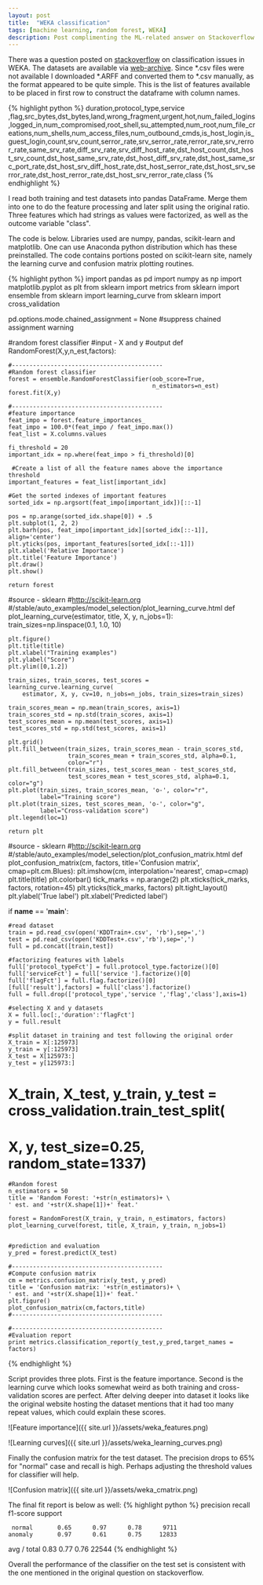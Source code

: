 ```yaml
---
layout: post
title:  "WEKA classification"
tags: [machine learning, random forest, WEKA]
description: Post complimenting the ML-related answer on Stackoverflow in 2016.
---
```

There was a question posted on [stackoverflow][stack] on classification issues in WEKA. The datasets are available via [web-archive][datasets]. Since *.csv files were not available I downloaded *.ARFF and converted them to *.csv manually, as the format appeared to be quite simple. This is the list of features available to be placed in first row to construct the dataframe with column names.

{% highlight python %}
duration,protocol_type,service ,flag,src_bytes,dst_bytes,land,wrong_fragment,urgent,hot,num_failed_logins,logged_in,num_compromised,root_shell,su_attempted,num_root,num_file_creations,num_shells,num_access_files,num_outbound_cmds,is_host_login,is_guest_login,count,srv_count,serror_rate,srv_serror_rate,rerror_rate,srv_rerror_rate,same_srv_rate,diff_srv_rate,srv_diff_host_rate,dst_host_count,dst_host_srv_count,dst_host_same_srv_rate,dst_host_diff_srv_rate,dst_host_same_src_port_rate,dst_host_srv_diff_host_rate,dst_host_serror_rate,dst_host_srv_serror_rate,dst_host_rerror_rate,dst_host_srv_rerror_rate,class
{% endhighlight %}

I read both training and test datasets into pandas DataFrame. Merge them into one to do the feature processing and later split using the original ratio. Three features which had strings as values were factorized, as well as the outcome variable "class".

The code is below. Libraries used are numpy, pandas, scikit-learn and matplotlib. One can use Anaconda python distribution which has these preinstalled. The code contains portions posted on scikit-learn site, namely the learning curve and confusion matrix plotting routines.

{% highlight python %}
import pandas as pd
import numpy as np
import matplotlib.pyplot as plt
from sklearn import metrics
from sklearn import ensemble
from sklearn import learning_curve
from sklearn import cross_validation

pd.options.mode.chained_assignment = None  #suppress chained assignment warning

#random forest classifier
#input - X and y
#output
def RandomForest(X,y,n_est,factors):
    
    #-------------------------------------------    
    #Random forest classifier
    forest = ensemble.RandomForestClassifier(oob_score=True, 
                                             n_estimators=n_est)
    forest.fit(X,y)
    
    #-------------------------------------------    
    #feature importance
    feat_impo = forest.feature_importances_
    feat_impo = 100.0*(feat_impo / feat_impo.max())
    feat_list = X.columns.values

    fi_threshold = 20
    important_idx = np.where(feat_impo > fi_threshold)[0]
 
     #Create a list of all the feature names above the importance threshold
    important_features = feat_list[important_idx]
 
    #Get the sorted indexes of important features
    sorted_idx = np.argsort(feat_impo[important_idx])[::-1]
     
    pos = np.arange(sorted_idx.shape[0]) + .5
    plt.subplot(1, 2, 2)
    plt.barh(pos, feat_impo[important_idx][sorted_idx[::-1]], align='center')
    plt.yticks(pos, important_features[sorted_idx[::-1]])
    plt.xlabel('Relative Importance')
    plt.title('Feature Importance')
    plt.draw()
    plt.show()
    
    return forest

#source - sklearn
#http://scikit-learn.org
#/stable/auto_examples/model_selection/plot_learning_curve.html
def plot_learning_curve(estimator, title, X, y, n_jobs=1):    
    train_sizes=np.linspace(0.1, 1.0, 10)

    plt.figure()
    plt.title(title)
    plt.xlabel("Training examples")
    plt.ylabel("Score")
    plt.ylim([0,1.2])
    
    train_sizes, train_scores, test_scores = learning_curve.learning_curve(
        estimator, X, y, cv=10, n_jobs=n_jobs, train_sizes=train_sizes)

    train_scores_mean = np.mean(train_scores, axis=1)
    train_scores_std = np.std(train_scores, axis=1)
    test_scores_mean = np.mean(test_scores, axis=1)
    test_scores_std = np.std(test_scores, axis=1)
    
    plt.grid()
    plt.fill_between(train_sizes, train_scores_mean - train_scores_std,
                     train_scores_mean + train_scores_std, alpha=0.1,
                     color="r")
    plt.fill_between(train_sizes, test_scores_mean - test_scores_std,
                     test_scores_mean + test_scores_std, alpha=0.1, color="g")
    plt.plot(train_sizes, train_scores_mean, 'o-', color="r",
             label="Training score")
    plt.plot(train_sizes, test_scores_mean, 'o-', color="g",
             label="Cross-validation score")
    plt.legend(loc=1)
    
    return plt
    
#source - sklearn
#http://scikit-learn.org
#/stable/auto_examples/model_selection/plot_confusion_matrix.html
def plot_confusion_matrix(cm, factors, title='Confusion matrix', 
                          cmap=plt.cm.Blues):
    plt.imshow(cm, interpolation='nearest', cmap=cmap)
    plt.title(title)
    plt.colorbar()
    tick_marks = np.arange(2)
    plt.xticks(tick_marks, factors, rotation=45)
    plt.yticks(tick_marks, factors)
    plt.tight_layout()
    plt.ylabel('True label')
    plt.xlabel('Predicted label')

    

if __name__ == '__main__':
    
    #read dataset   
    train = pd.read_csv(open('KDDTrain+.csv', 'rb'),sep=',')
    test = pd.read_csv(open('KDDTest+.csv','rb'),sep=',')
    full = pd.concat([train,test])
    
    #factorizing features with labels    
    full['protocol_typeFct'] = full.protocol_type.factorize()[0] 
    full['serviceFct'] = full['service '].factorize()[0]
    full['flagFct'] = full.flag.factorize()[0]
    [full['result'],factors] = full['class'].factorize()
    full = full.drop(['protocol_type','service ','flag','class'],axis=1)
    
    #selecting X and y datasets
    X = full.loc[:,'duration':'flagFct']
    y = full.result
    
    #split dataset in training and test following the original order
    X_train = X[:125973]
    y_train = y[:125973]
    X_test = X[125973:]
    y_test = y[125973:]
#    X_train, X_test, y_train, y_test = cross_validation.train_test_split(
#    X, y, test_size=0.25, random_state=1337)
    
    #Random forest
    n_estimators = 50
    title = 'Random Forest: '+str(n_estimators)+ \
    ' est. and '+str(X.shape[1])+' feat.'
    
    forest = RandomForest(X_train, y_train, n_estimators, factors)
    plot_learning_curve(forest, title, X_train, y_train, n_jobs=1)
    
    
    #prediction and evaluation
    y_pred = forest.predict(X_test)
    
    #-------------------------------------------
    #Compute confusion matrix
    cm = metrics.confusion_matrix(y_test, y_pred)
    title = 'Confusion matrix: '+str(n_estimators)+ \
    ' est. and '+str(X.shape[1])+' feat.'
    plt.figure()
    plot_confusion_matrix(cm,factors,title)
    #-------------------------------------------
    
    #-------------------------------------------
    #Evaluation report
    print metrics.classification_report(y_test,y_pred,target_names = factors)
{% endhighlight %}

Script provides three plots. First is the feature importance. Second is the learning curve which looks somewhat weird as both training and cross-validation scores are perfect. After delving deeper into dataset it looks like the original website hosting the dataset mentions that it had too many repeat values, which could explain these scores.

![Feature importance]({{ site.url }}/assets/weka_features.png)

![Learning curves]({{ site.url }}/assets/weka_learning_curves.png)

Finally the confusion matrix for the test dataset. The precision drops to 65% for "normal" case and recall is high. Perhaps adjusting the threshold values for classifier will help.

![Confusion matrix]({{ site.url }}/assets/weka_cmatrix.png)

The final fit report is below as well:
{% highlight python %}
             precision    recall  f1-score   support

     normal       0.65      0.97      0.78      9711
    anomaly       0.97      0.61      0.75     12833

avg / total       0.83      0.77      0.76     22544
{% endhighlight %}

Overall the performance of the classifier on the test set is consistent with the one mentioned in the original question on stackoverflow.

[stack]: http://stackoverflow.com/questions/35882933/classfication-accuracy-on-weka/35883064#35883064
[datasets]: https://web.archive.org/web/20150205070216/http://nsl.cs.unb.ca/NSL-KDD/